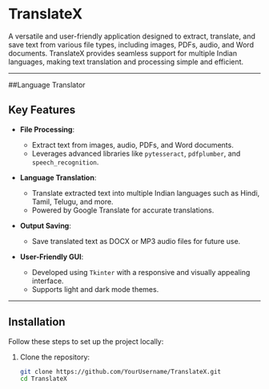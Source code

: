 # TranslateX  
A versatile and user-friendly application designed to extract, translate, and save text from various file types, including images, PDFs, audio, and Word documents. TranslateX provides seamless support for multiple Indian languages, making text translation and processing simple and efficient.  

---
##Language Translator
## Key Features  

- **File Processing**:  
  - Extract text from images, audio, PDFs, and Word documents.  
  - Leverages advanced libraries like `pytesseract`, `pdfplumber`, and `speech_recognition`.  

- **Language Translation**:  
  - Translate extracted text into multiple Indian languages such as Hindi, Tamil, Telugu, and more.  
  - Powered by Google Translate for accurate translations.  

- **Output Saving**:  
  - Save translated text as DOCX or MP3 audio files for future use.  

- **User-Friendly GUI**:  
  - Developed using `Tkinter` with a responsive and visually appealing interface.  
  - Supports light and dark mode themes.  

---

## Installation  

Follow these steps to set up the project locally:  

1. Clone the repository:  
   ```bash
   git clone https://github.com/YourUsername/TranslateX.git
   cd TranslateX
